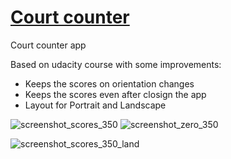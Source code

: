# [Court counter](https://github.com/unomonteiro/court-counter)
Court counter app

Based on udacity course with some improvements:
- Keeps the scores on orientation changes
- Keeps the scores even after closign the app
- Layout for Portrait and Landscape


![screenshot_scores_350](https://cloud.githubusercontent.com/assets/7604348/15586906/ad698002-237e-11e6-815c-90e0a2cfa843.png) ![screenshot_zero_350](https://cloud.githubusercontent.com/assets/7604348/15586907/ad825b68-237e-11e6-864c-6e23011fc28b.png)  

![screenshot_scores_350_land](https://cloud.githubusercontent.com/assets/7604348/15590124/e4665d00-238d-11e6-81de-e57deef2dce5.png)



